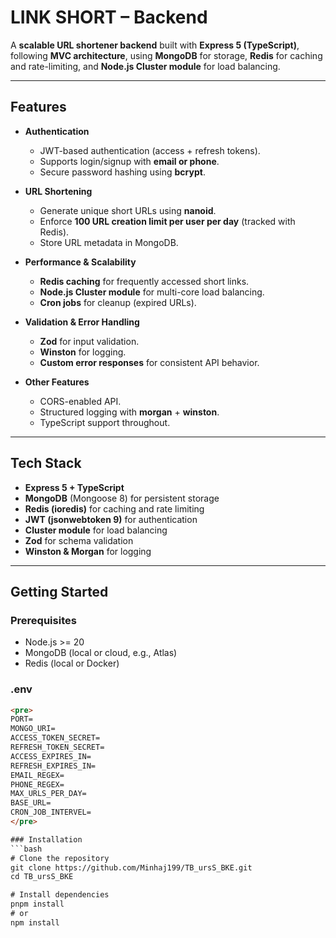 # LINK SHORT – Backend

A **scalable URL shortener backend** built with **Express 5 (TypeScript)**, following **MVC architecture**, using **MongoDB** for storage, **Redis** for caching and rate-limiting, and **Node.js Cluster module** for load balancing.

---

## Features

- **Authentication**
  - JWT-based authentication (access + refresh tokens).
  - Supports login/signup with **email or phone**.
  - Secure password hashing using **bcrypt**.

- **URL Shortening**
  - Generate unique short URLs using **nanoid**.
  - Enforce **100 URL creation limit per user per day** (tracked with Redis).
  - Store URL metadata in MongoDB.

- **Performance & Scalability**
  - **Redis caching** for frequently accessed short links.
  - **Node.js Cluster module** for multi-core load balancing.
  - **Cron jobs** for cleanup (expired URLs).

- **Validation & Error Handling**
  - **Zod** for input validation.
  - **Winston** for logging.
  - **Custom error responses** for consistent API behavior.

- **Other Features**
  - CORS-enabled API.
  - Structured logging with **morgan** + **winston**.
  - TypeScript support throughout.

---

## Tech Stack

- **Express 5 + TypeScript**
- **MongoDB** (Mongoose 8) for persistent storage
- **Redis (ioredis)** for caching and rate limiting
- **JWT (jsonwebtoken 9)** for authentication
- **Cluster module** for load balancing
- **Zod** for schema validation
- **Winston & Morgan** for logging

---
## Getting Started



### Prerequisites
- Node.js >= 20
- MongoDB (local or cloud, e.g., Atlas)
- Redis (local or Docker)
### .env
```html
<pre>
PORT=
MONGO_URI=
ACCESS_TOKEN_SECRET=
REFRESH_TOKEN_SECRET=
ACCESS_EXPIRES_IN=
REFRESH_EXPIRES_IN=
EMAIL_REGEX=
PHONE_REGEX=
MAX_URLS_PER_DAY=
BASE_URL=
CRON_JOB_INTERVEL=
</pre>  

### Installation
```bash
# Clone the repository
git clone https://github.com/Minhaj199/TB_ursS_BKE.git
cd TB_ursS_BKE

# Install dependencies
pnpm install
# or
npm install
